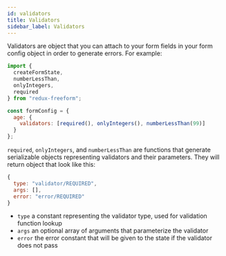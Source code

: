 ```yaml
---
id: validators
title: Validators
sidebar_label: Validators
---
```


Validators are object that you can attach to your form fields in your form
config object in order to generate errors. For example:

```javascript
import {
  createFormState,
  numberLessThan,
  onlyIntegers,
  required
} from "redux-freeform";

const formConfig = {
  age: {
    validators: [required(), onlyIntegers(), numberLessThan(99)]
  }
};
```

`required`, `onlyIntegers`, and `numberLessThan` are functions that generate serializable objects
representing validators and their parameters. They will return object that look like this:

```javascript
{
  type: "validator/REQUIRED",
  args: [],
  error: "error/REQUIRED"
}
```

- `type` a constant representing the validator type, used for validation function lookup
- `args` an optional array of arguments that parameterize the validator
- `error` the error constant that will be given to the state if the validator does not pass
